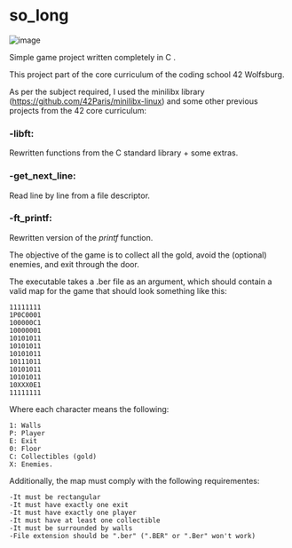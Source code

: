 # so_long

![image](https://user-images.githubusercontent.com/26860329/186975678-41fd5f18-ddf4-40fe-a708-8d5b1238203a.png)


Simple game project written completely in C .

This project part of the core curriculum of the coding school 42 Wolfsburg.

As per the subject required, I used the minilibx library (https://github.com/42Paris/minilibx-linux) and some other previous projects from the 42 core curriculum:

### -libft:
Rewritten functions from the C standard library + some extras.
### -get_next_line:
Read line by line from a file descriptor.
### -ft_printf:
Rewritten version of the _printf_ function.

The objective of the game is to collect all the gold, avoid the (optional) enemies, and exit through the door.

The executable takes a .ber file as an argument, which should contain a valid map for the game that should look something like this:
```
11111111
1P0C0001
100000C1
10000001
10101011
10101011
10101011
10111011
10101011
10101011
10XXX0E1
11111111
```
Where each character means the following:
```
1: Walls
P: Player
E: Exit
0: Floor
C: Collectibles (gold)
X: Enemies.
```
Additionally, the map must comply with the following requirementes:
```
-It must be rectangular
-It must have exactly one exit
-It must have exactly one player
-It must have at least one collectible
-It must be surrounded by walls
-File extension should be ".ber" (".BER" or ".Ber" won't work)
```
